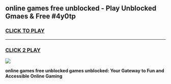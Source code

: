 
## online games free unblocked - Play Unblocked Gmaes & Free #4y0tp
<h3>
<a href="https://news.freeplayer.one?title=online_games_free_unblocked&ref=24F">CLICK TO PLAY</a></h3>
<hr>

<h3>
<a href="https://news.freeplayer.one?title=online_games_free_unblocked&ref=24F">CLICK 2 PLAY</a>
  
</h3>

<a href="https://news.freeplayer.one?title=online_games_free_unblocked&ref=24F/"><img src="https://clearcache.store/games.png"></a>


**online games free unblocked games unblocked: Your Gateway to Fun and Accessible Online Gaming**
